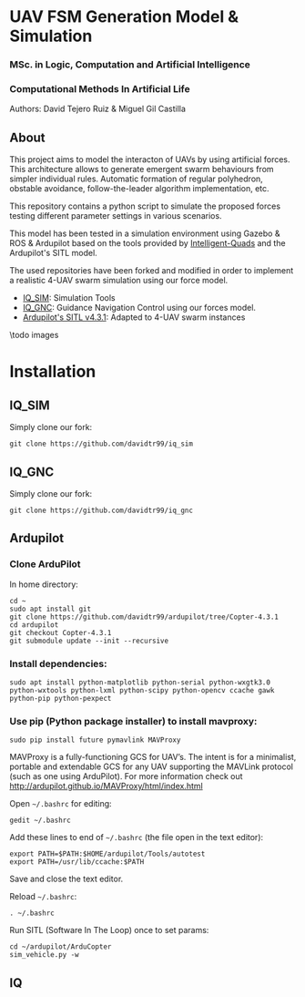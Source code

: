 # UAV FSM Generation Model & Simulation
### MSc. in Logic, Computation and Artificial Intelligence
### Computational Methods In Artificial Life
Authors: David Tejero Ruiz & Miguel Gil Castilla

## About
This project aims to model the interacton of UAVs by using artificial forces. This architecture allows to generate emergent swarm behaviours from simpler individual rules. Automatic formation of regular polyhedron, obstable avoidance, follow-the-leader algorithm implementation, etc.

This repository contains a python script to simulate the proposed forces testing different parameter settings in various scenarios.

This model has been tested in a simulation environment using Gazebo & ROS & Ardupilot based on the tools provided by [Intelligent-Quads](https://github.com/Intelligent-Quads) and the Ardupilot's SITL model.

The used repositories have been forked and modified in order to implement a realistic 4-UAV swarm simulation using our force model.
- [IQ_SIM](https://github.com/davidtr99/iq_sim): Simulation Tools
- [IQ_GNC](https://github.com/davidtr99/iq_gnc): Guidance Navigation Control using our forces model.
- [Ardupilot's SITL v4.3.1](https://github.com/davidtr99/ardupilot/tree/Copter-4.3.1): Adapted to 4-UAV swarm instances

\todo images

# Installation

## IQ_SIM
Simply clone our fork:
```
git clone https://github.com/davidtr99/iq_sim
```


## IQ_GNC
Simply clone our fork:
```
git clone https://github.com/davidtr99/iq_gnc
```
## Ardupilot

### Clone ArduPilot

In home directory:
```
cd ~
sudo apt install git
git clone https://github.com/davidtr99/ardupilot/tree/Copter-4.3.1
cd ardupilot
git checkout Copter-4.3.1
git submodule update --init --recursive
```

### Install dependencies:
```
sudo apt install python-matplotlib python-serial python-wxgtk3.0 python-wxtools python-lxml python-scipy python-opencv ccache gawk python-pip python-pexpect
```

### Use pip (Python package installer) to install mavproxy:
```
sudo pip install future pymavlink MAVProxy
```

MAVProxy is a fully-functioning GCS for UAV’s. The intent is for a minimalist, portable and extendable GCS for any UAV supporting the MAVLink protocol (such as one using ArduPilot). For more information check out http://ardupilot.github.io/MAVProxy/html/index.html

Open `~/.bashrc` for editing:
```
gedit ~/.bashrc
```

Add these lines to end of `~/.bashrc` (the file open in the text editor):
```
export PATH=$PATH:$HOME/ardupilot/Tools/autotest
export PATH=/usr/lib/ccache:$PATH
```

Save and close the text editor.

Reload `~/.bashrc`:
```
. ~/.bashrc
```

Run SITL (Software In The Loop) once to set params:
```
cd ~/ardupilot/ArduCopter
sim_vehicle.py -w
```
## IQ
